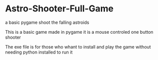 # Astro-Shooter-Full-Game
a basic pygame shoot the falling astroids

This is a basic game made in pygame 
it is a mouse controled one button shooter

The exe file is for those who whant to install and play the game 
without needing python installed to run it
